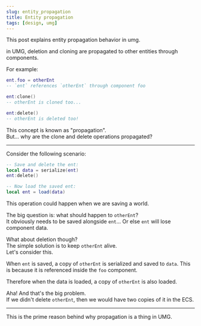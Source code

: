 ```yaml
---
slug: entity_propagation
title: Entity propagation
tags: [design, umg]
---
```


This post explains entity propagation behavior in umg.

<!--truncate-->

in UMG, deletion and cloning are propagated to other entities through components.

For example:
```lua
ent.foo = otherEnt
-- `ent` references `otherEnt` through component foo

ent:clone()
-- otherEnt is cloned too...

ent:delete()
-- otherEnt is deleted too!
```

This concept is known as "propagation".  
But... why are the clone and delete operations propagated?  

---

Consider the following scenario:
```lua
-- Save and delete the ent:
local data = serialize(ent)
ent:delete()

-- Now load the saved ent:
local ent = load(data)
```
This operation could happen when we are saving a world.

The big question is: what should happen to `otherEnt`?  
It obviously needs to be saved alongside `ent`... Or else `ent` will lose component data.   

What about deletion though?  
The simple solution is to keep `otherEnt` alive.  
Let's consider this.

When `ent` is saved, a copy of `otherEnt` is serialized and saved to `data`. This is because it is referenced inside the `foo` component.  

Therefore when the data is loaded, a copy of `otherEnt` is also loaded.

Aha! And that's the big problem.   
If we didn't delete `otherEnt`, then we would have two copies of it in the ECS.  

---

This is the prime reason behind why propagation is a thing in UMG.


